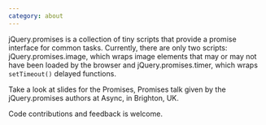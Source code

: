```yaml
---
category: about
---
```


jQuery.promises is a collection of tiny scripts that provide a promise interface
for common tasks. Currently, there are only two scripts: jQuery.promises.image,
which wraps image elements that may or may not have been loaded by the browser
and jQuery.promises.timer, which wraps `setTimeout()` delayed functions.

Take a look at slides for the Promises, Promises talk given by the jQuery.promises
authors at Async, in Brighton, UK.

Code contributions and feedback is welcome.